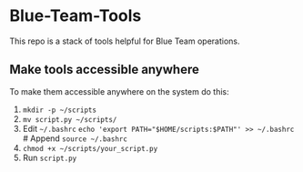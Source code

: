 # Blue-Team-Tools
This repo is a stack of tools helpful for Blue Team operations.

## Make tools accessible anywhere
To make them accessible anywhere on the system do this:
1. `mkdir -p ~/scripts`
2. `mv script.py ~/scripts/`
3. Edit `~/.bashrc`
   `echo 'export PATH="$HOME/scripts:$PATH"' >> ~/.bashrc` # Append
   `source ~/.bashrc`
4. `chmod +x ~/scripts/your_script.py`
5. Run
   `script.py`
